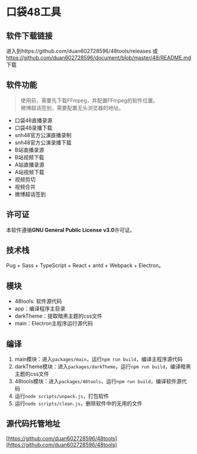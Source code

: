 # 口袋48工具

## 软件下载链接

进入到https://github.com/duan602728596/48tools/releases 或 https://github.com/duan602728596/document/blob/master/48/README.md 下载

## 软件功能

> 使用前，需要先下载FFmpeg，并配置FFmpeg的软件位置。   
> 微博超话签到，需要配置无头浏览器的地址。

* 口袋48直播录源
* 口袋48录播下载
* snh48官方公演直播录制
* snh48官方公演录播下载
* B站直播录源
* B站视频下载
* A站直播录源
* A站视频下载
* 视频剪切
* 视频合并
* 微博超话签到

## 许可证

本软件遵循**GNU General Public License v3.0**许可证。

## 技术栈

Pug + Sass + TypeScript + React + antd + Webpack + Electron。

## 模块

* 48tools: 软件源代码
* app：编译程序主目录
* darkTheme：提取暗黑主题的css文件
* main：Electron主程序运行源代码

## 编译

1. main模块：进入`packages/main`，运行`npm run build`，编译主程序源代码
2. darkTheme模块：进入`packages/darkTheme`，运行`npm run build`，编译暗黑主题的css文件
3. 48tools模块：进入`packages/48tools`，运行`npm run build`，编译软件源代码
4. 运行`node scripts/unpack.js`，打包软件
5. 运行`node scripts/clean.js`，删除软件中的无用的文件

## 源代码托管地址

[https://github.com/duan602728596/48tools](https://github.com/duan602728596/48tools)
